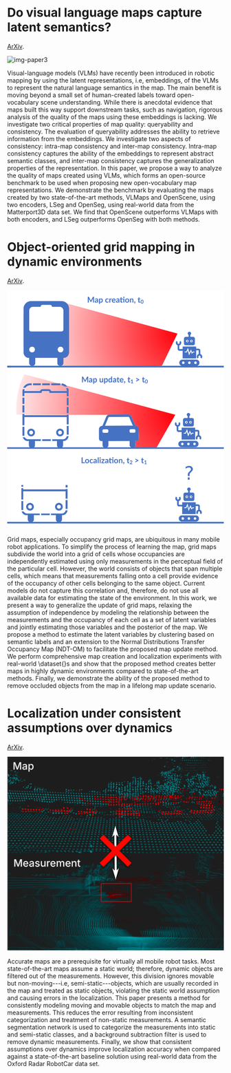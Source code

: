 # Do visual language maps capture latent semantics?

[ArXiv](https://arxiv.org/abs/2403.10117).

![img-paper3](images/qualitative-red-gt.png)

Visual-language models (VLMs) have recently been introduced in robotic mapping by using the latent representations, i.e, embeddings, of the VLMs to represent the natural language semantics in the map. The main benefit is moving beyond a small set of human-created labels toward open-vocabulary scene understanding. While there is anecdotal evidence that maps built this way support downstream tasks, such as navigation, rigorous analysis of the quality of the maps using these embeddings is lacking. We investigate two critical properties of map quality: queryability and consistency. The evaluation of queryability addresses the ability to retrieve information from the embeddings. We investigate two aspects of consistency: intra-map consistency and inter-map consistency. Intra-map consistency captures the ability of the embeddings to represent abstract semantic classes, and inter-map consistency captures the generalization properties of the representation. In this paper, we propose a way to analyze the quality of maps created using VLMs, which forms an open-source benchmark to be used when proposing new open-vocabulary map representations. We demonstrate the benchmark by evaluating the maps created by two state-of-the-art methods, VLMaps and OpenScene, using two encoders, LSeg and OpenSeg, using real-world data from the Matterport3D data set. We find that OpenScene outperforms VLMaps with both encoders, and LSeg outperforms OpenSeg with both methods.

# Object-oriented grid mapping in dynamic environments

[ArXiv](https://arxiv.org/abs/2309.08324).

![img-paper2](images/illustration-draft.png)

Grid maps, especially occupancy grid maps, are ubiquitous in many mobile robot applications. To simplify the process of learning the map, grid maps subdivide the world into a grid of cells whose occupancies are independently estimated using only measurements in the perceptual field of the particular cell. However, the world consists of objects that span multiple cells, which means that measurements falling onto a cell provide evidence of the occupancy of other cells belonging to the same object. Current models do not capture this correlation and, therefore, do not use all available data for estimating the state of the environment.
In this work, we present a way to generalize the update of grid maps, relaxing the assumption of independence by modeling the relationship between the measurements and the occupancy of each cell as a set of latent variables and jointly estimating those variables and the posterior of the map.
We propose a method to estimate the latent variables by clustering based on semantic labels and an extension to the Normal Distributions Transfer Occupancy Map (NDT-OM) to facilitate the proposed map update method. We perform comprehensive map creation and localization experiments with real-world \dataset{}s and show that the proposed method creates better maps in highly dynamic environments compared to state-of-the-art methods. Finally, we demonstrate the ability of the proposed method to remove occluded objects from the map in a lifelong map update scenario.

# Localization under consistent assumptions over dynamics

[ArXiv](https://arxiv.org/abs/2305.16702).

![img-paper1](images/header.png)

Accurate maps are a prerequisite for virtually all mobile robot tasks. Most state-of-the-art maps assume a static world; therefore, dynamic objects are filtered out of the measurements. However, this division ignores movable but non-moving---i.e, semi-static---objects, which are usually recorded in the map and treated as static objects, violating the static world assumption and causing errors in the localization. This paper presents a method for consistently modeling moving and movable objects to match the map and measurements. This reduces the error resulting from inconsistent categorization and treatment of non-static measurements. A semantic segmentation network is used to categorize the measurements into static and semi-static classes, and a background subtraction filter is used to remove dynamic measurements. Finally, we show that consistent assumptions over dynamics improve localization accuracy when compared against a state-of-the-art baseline solution using real-world data from the Oxford Radar RobotCar data set.